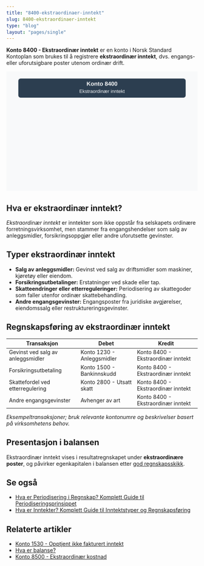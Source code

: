 ```yaml
---
title: "8400-ekstraordinaer-inntekt"
slug: 8400-ekstraordinaer-inntekt
type: "blog"
layout: "pages/single"
---
```


**Konto 8400 - Ekstraordinær inntekt** er en konto i Norsk Standard Kontoplan som brukes til å registrere **ekstraordinær inntekt**, dvs. engangs- eller uforutsigbare poster utenom ordinær drift.

![Illustrasjon av konto 8400 Ekstraordinær inntekt](8400-ekstraordinaer-inntekt-image.svg)

## Hva er ekstraordinær inntekt?

*Ekstraordinær inntekt* er inntekter som ikke oppstår fra selskapets ordinære forretningsvirksomhet, men stammer fra engangshendelser som salg av anleggsmidler, forsikringsoppgjør eller andre uforutsette gevinster.

## Typer ekstraordinær inntekt

* **Salg av anleggsmidler:** Gevinst ved salg av driftsmidler som maskiner, kjøretøy eller eiendom.
* **Forsikringsutbetalinger:** Erstatninger ved skade eller tap.
* **Skatteendringer eller etterreguleringer:** Periodisering av skattegoder som faller utenfor ordinær skattebehandling.
* **Andre engangsgevinster:** Engangsposter fra juridiske avgjørelser, eiendomssalg eller restruktureringsgevinster.

## Regnskapsføring av ekstraordinær inntekt

| Transaksjon                       | Debet                                      | Kredit                                              |
|-----------------------------------|--------------------------------------------|-----------------------------------------------------|
| Gevinst ved salg av anleggsmidler | Konto 1230 - Anleggsmidler                 | Konto 8400 - Ekstraordinær inntekt                  |
| Forsikringsutbetaling              | Konto 1500 - Bankinnskudd                  | Konto 8400 - Ekstraordinær inntekt                  |
| Skattefordel ved etterregulering   | Konto 2800 - Utsatt skatt                  | Konto 8400 - Ekstraordinær inntekt                  |
| Andre engangsgevinster             | Avhenger av art                             | Konto 8400 - Ekstraordinær inntekt                  |

_*Eksempeltransaksjoner; bruk relevante kontonumre og beskrivelser basert på virksomhetens behov.*_

## Presentasjon i balansen

Ekstraordinær inntekt vises i resultatregnskapet under **ekstraordinære poster**, og påvirker egenkapitalen i balansen etter [god regnskapsskikk](/blogs/regnskap/god-regnskapsskikk "God Regnskapsskikk - Prinsipper, Standarder og Beste Praksis i Norge").

## Se også

* [Hva er Periodisering i Regnskap? Komplett Guide til Periodiseringsprinsippet](/blogs/regnskap/hva-er-periodisering "Hva er Periodisering i Regnskap? Komplett Guide til Periodiseringsprinsippet")
* [Hva er Inntekter? Komplett Guide til Inntektstyper og Regnskapsføring](/blogs/regnskap/hva-er-inntekter "Hva er Inntekter? Komplett Guide til Inntektstyper og Regnskapsføring")

## Relaterte artikler

* [Konto 1530 - Opptjent ikke fakturert inntekt](/blogs/kontoplan/1530-opptjent-ikke-fakturert-inntekt "Konto 1530 - Opptjent ikke fakturert inntekt")
* [Hva er balanse?](/blogs/regnskap/hva-er-balanse "Hva er Balanse? En Guide til Balanseregnskap")
* [Konto 8500 - Ekstraordinær kostnad](/blogs/kontoplan/8500-ekstraordinaer-kostnad "Konto 8500 - Ekstraordinær kostnad")
